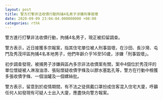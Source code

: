 ```yaml
---
layout: post
title: 警方打擊非法收債行動拘捕4名男子涉嫌刑事毀壞
date: 2020-09-09 23:04:04.000000000 +08:00
categories: rthk
---
```


警方進行打擊非法收債行動，拘捕4名男子，現正被扣留調查。

警方表示，近日接獲多宗報案，指其住宅單位被人刑事毀壞，在沙田、長沙灣、屯門及秀茂坪區拘捕4名本地男子，他們年齡介乎16至50歲，涉嫌「刑事毀壞」。

初步調查發現，被捕男子涉嫌與區內多宗非法收債案有關，案中4個位於秀茂坪的單位懷疑被人淋潑油漆、張貼懷疑收債字條及以膠水塞匙孔等，警方在行動中檢獲多張收債字條、一個油罐及一個螺絲批。

警方表示，留意到於疫情期間，有不法之徒佩戴口罩扮成住客混入住宅大廈，呼籲任何人如發現有可疑人士出入大廈，應盡快向警方報案。
